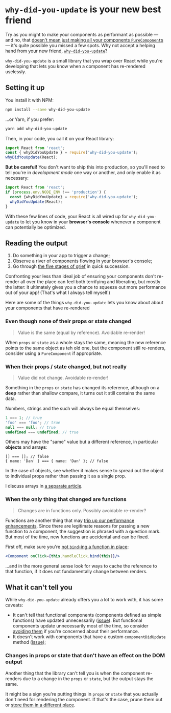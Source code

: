 # `why-did-you-update` is your new best friend

Try as you might to make your components as performant as possible — and no, that [doesn't mean just making all your components `PureComponent`s](./purecomponent-caveats.md) — it's quite possible you missed a few spots. Why not accept a helping hand from your new friend, [`why-did-you-update`](https://github.com/maicki/why-did-you-update)?

`why-did-you-update` is a small library that you wrap over React while you're developing that lets you know when a component has re-rendered uselessly. 

## Setting it up

You install it with NPM:

```sh
npm install --save why-did-you-update
```

...or Yarn, if you prefer:

```sh
yarn add why-did-you-update
```

Then, in your code, you call it on your React library:

```js
import React from 'react';
const { whyDidYouUpdate } = require('why-did-you-update');
whyDidYouUpdate(React);
```

__But be careful!__ You don't want to ship this into production, so you'll need to tell you're in _development mode_ one way or another, and only enable it as necessary:

```js
import React from 'react';
if (process.env.NODE_ENV !== 'production') {
  const {whyDidYouUpdate} = require('why-did-you-update');
  whyDidYouUpdate(React);
}
```

With these few lines of code, your React is all wired up for `why-did-you-update` to let you know in your __browser's console__ whenever a component can potentially be optimized.

## Reading the output

1. Do something in your app to trigger a change;
2. Observe a river of components flowing in your browser's console;
3. Go through [the five stages of grief](https://en.wikipedia.org/wiki/K%C3%BCbler-Ross_model#Stages_of_grief) in quick succession.

Confronting your less than ideal job of ensuring your components don't re-render all over the place can feel both terrifying and liberating, but mostly the latter: it ultimately gives you a chance to squeeze out more performance out of your app! (That's what I always tell myself.)

Here are some of the things `why-did-you-update` lets you know about about your components that have re-rendered

### Even though none of their props or state changed

> Value is the same (equal by reference). Avoidable re-render!

When `props` or `state` as a whole stays the same, meaning the new reference points to the same object as teh old one, but the component still re-renders, consider using a `PureComponent` if appropriate.

### When their props / state changed, but not really

> Value did not change. Avoidable re-render!

Something in the `props` or `state` has changed its reference, although on a __deep__ rather than shallow compare, it turns out it still contains the same data.

Numbers, strings and the such will always be equal themselves:

```js
1 === 1; // true
'foo' === 'foo'; // true
null === null; // true
undefined === undefined; // true
```

Others may have the "same" value but a different reference, in particular __objects__ and __arrays__:

```
[] === []; // false
{ name: 'Dan' } === { name: 'Dan' }; // false
```

In the case of objects, see whether it makes sense to spread out the object to individual props rather than passing it as a single prop.

I discuss arrays in [a separate article](./arrays-as-props.md).

### When the only thing that changed are functions

> Changes are in functions only. Possibly avoidable re-render?

Functions are another thing that may [trip up our performance enhancements](./purecomponent-caveats.md). Since there are legitimate reasons for passing a new function to a component, the suggestion is phrased with a question mark. But most of the time, new functions are accidental and can be fixed.

First off, make sure you're [not `bind`-ing a function in place](./property-pattern.md):

```jsx
<Component onClick={this.handleClick.bind(this)}/>
```

...and in the more general sense look for ways to cache the reference to that function, if it does not fundamentally change between renders.

## What it can't tell you

While `why-did-you-update` already offers you a lot to work with, it has some caveats:

* It can't tell that functional components (components defined as simple functions) have updated unnecessarily ([issue](https://github.com/maicki/why-did-you-update/issues/10)). But functional components update unnecessarily most of the time, so consider [avoiding them](./components.md) if you're concerned about their performance.
* It doesn't work with components that have a custom `componentDidUpdate` method ([issue](https://github.com/maicki/why-did-you-update/issues/17));

### Changes in props or state that don't have an effect on the DOM output

Another thing that the library can't tell you is when the component re-renders due to a change in the `props` or `state`, but the output stays the same.

It might be a sign you're putting things in `props` or `state` that you actually don't need for rendering the component. If that's the case, prune them out or [store them in a different place](./derived-data.md).
